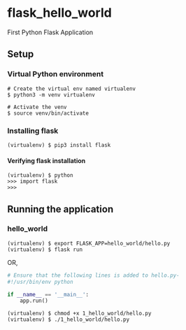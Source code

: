 # flask_hello_world
First Python Flask Application

## Setup

### Virtual Python environment

```console
# Create the virtual env named virtualenv
$ python3 -m venv virtualenv

# Activate the venv
$ source venv/bin/activate
```

### Installing flask

```console
(virtualenv) $ pip3 install flask
```

#### Verifying flask installation

```console
(virtualenv) $ python
>>> import flask
>>>
```

## Running the application

### hello_world

```console
(virtualenv) $ export FLASK_APP=hello_world/hello.py
(virtualenv) $ flask run
```

OR,

```python
# Ensure that the following lines is added to hello.py-
#!/usr/bin/env python

if __name__ == '__main__':
    app.run()
```

```console
(virtualenv) $ chmod +x 1_hello_world/hello.py
(virtualenv) $ ./1_hello_world/hello.py
```

